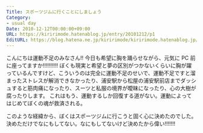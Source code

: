 ```yaml
---
Title: スポーツジムに行くことにしましょう
Category:
- usual day
Date: 2010-12-12T00:00:00+09:00
URL: https://kiririmode.hatenablog.jp/entry/20101212/p1
EditURL: https://blog.hatena.ne.jp/kiririmode/kiririmode.hatenablog.jp/atom/entry/8454420450078211317
---
```


こんにちは運動不足のみなさん!! 今日も希望に胸を踊らせながら、元気に PC 前に座ってますか!!!!!!!!!!
ぼくも現実と希望と夢の区別がつかないくらいに胸が躍っているんですけど、こういうのは完全に運動不足のせいで、運動不足ですと溜まったストレスが解消できなかったり、浦安駅から松屋の浦安駅前店までダッシュすると筋肉痛になったり、スーツと私服の境界が曖昧になったり、心の大樹が腐ったりします。
これはもう、運動するしか回復する道がない。運動によってはじめてぼくの魂が救済される。

このような経緯から、ぼくはスポーツジムに行こうと固く心に決めたのでした。決めただけでなにもしてない。なにもしてないけど決めたから偉い!!!!!!!
